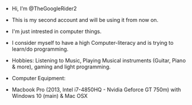 - Hi, I’m @TheGoogleRider2
- This is my second account and will be using it from now on.
- I'm just intrested in computer things. 
- I consider myself to have a high Computer-literacy and is trying to learn/do programming.

- Hobbies: Listening to Music, Playing Musical instruments (Guitar, Piano & more), gaming and light programming.

- Computer Equipment:
- Macbook Pro (2013, Intel i7-4850HQ - Nvidia Geforce GT 750m) with Windows 10 (main) & Mac OSX

<!---
TheGoogleRider2/TheGoogleRider2 is a ✨ special ✨ repository because its `README.md` (this file) appears on your GitHub profile.
You can click the Preview link to take a look at your changes.
--->
